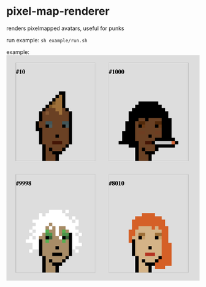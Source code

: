 # pixel-map-renderer
renders pixelmapped avatars, useful for punks

run example: 
`sh example/run.sh`

example:
![example.png](./example.png)
